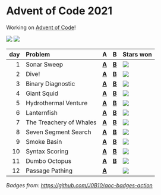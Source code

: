 # Advent of Code 2021

Working on [Advent of Code](https://adventofcode.com/)!

![](https://img.shields.io/badge/stars%20⭐-23-yellow) ![](https://img.shields.io/badge/days%20completed-11-red)

|  day | Problem                 | A                    | B                    | Stars won                                            |
| ---: | :---------------------- | :------------------- | :------------------- | :--------------------------------------------------- |
|    1 | Sonar Sweep             | [**A**](01a/main.go) | [**B**](01b/main.go) | ![](https://img.shields.io/badge/stars%20⭐-2-yellow) |
|    2 | Dive!                   | [**A**](02a/main.go) | [**B**](02b/main.go) | ![](https://img.shields.io/badge/stars%20⭐-2-yellow) |
|    3 | Binary Diagnostic       | [**A**](03a/main.go) | [**B**](03b/main.go) | ![](https://img.shields.io/badge/stars%20⭐-2-yellow) |
|    4 | Giant Squid             | [**A**](04a/main.go) | [**B**](04b/main.go) | ![](https://img.shields.io/badge/stars%20⭐-2-yellow) |
|    5 | Hydrothermal Venture    | [**A**](05a/main.go) | [**B**](05b/main.go) | ![](https://img.shields.io/badge/stars%20⭐-2-yellow) |
|    6 | Lanternfish             | [**A**](06a/main.go) | [**B**](06b/main.go) | ![](https://img.shields.io/badge/stars%20⭐-2-yellow) |
|    7 | The Treachery of Whales | [**A**](07a/main.go) | [**B**](07b/main.go) | ![](https://img.shields.io/badge/stars%20⭐-2-yellow) |
|    8 | Seven Segment Search    | [**A**](08a/main.go) | [**B**](08b/main.go) | ![](https://img.shields.io/badge/stars%20⭐-2-yellow) |
|    9 | Smoke Basin             | [**A**](09a/main.go) | [**B**](09b/main.go) | ![](https://img.shields.io/badge/stars%20⭐-2-yellow) |
|   10 | Syntax Scoring          | [**A**](10a/main.go) | [**B**](10b/main.go) | ![](https://img.shields.io/badge/stars%20⭐-2-yellow) |
|   11 | Dumbo Octopus           | [**A**](11a/main.go) | [**B**](11b/main.go) | ![](https://img.shields.io/badge/stars%20⭐-2-yellow) |
|   12 | Passage Pathing           | [**A**](12a/main.go) |  | ![](https://img.shields.io/badge/stars%20⭐-1-yellow) |


*Badges from: https://github.com/J0B10/aoc-badges-action*
